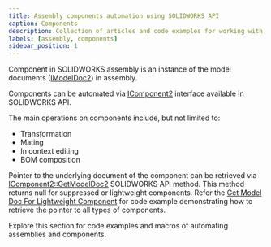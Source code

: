```yaml
---
title: Assembly components automation using SOLIDWORKS API
caption: Components
description: Collection of articles and code examples for working with components in SOLIDWORKS assembly
labels: [assembly, components]
sidebar_position: 1
---
```

Component in SOLIDWORKS assembly is an instance of the model documents ([IModelDoc2](https://help.solidworks.com/2018/english/api/sldworksapi/SolidWorks.Interop.sldworks~SolidWorks.Interop.sldworks.IModelDoc2.html)) in assembly.

Components can be automated via [IComponent2](https://help.solidworks.com/2018/english/api/sldworksapi/SolidWorks.Interop.sldworks~SolidWorks.Interop.sldworks.IComponent2.html) interface available in SOLIDWORKS API.

The main operations on components include, but not limited to:

* Transformation
* Mating
* In context editing
* BOM composition

Pointer to the underlying document of the component can be retrieved via [IComponent2::GetModelDoc2](https://help.solidworks.com/2012/english/api/sldworksapi/solidworks.interop.sldworks~solidworks.interop.sldworks.icomponent2~getmodeldoc2.html) SOLIDWORKS API method. This method returns null for suppressed or lightweight components. Refer the [Get Model Doc For Lightweight Component](/docs/codestack/solidworks-api/document/assembly/components/lightweight-get-model-doc/) for code example demonstrating how to retrieve the pointer to all types of components.

Explore this section for code examples and macros of automating assemblies and components.